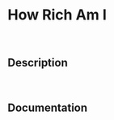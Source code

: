 <div id="header">
  <h1 color="#D56078">How Rich Am I</h1>
  <br>
  <h2 color="#117a65">Description</h2>
  <br>
  <h2 color="#117a65">Documentation</h2>
</div>
